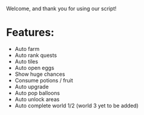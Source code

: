 Welcome, and thank you for using our script!

# Features: 
- Auto farm
- Auto rank quests 
- Auto tiles 
- Auto open eggs
- Show huge chances 
- Consume potions / fruit
- Auto upgrade 
- Auto pop balloons
- Auto unlock areas
- Auto complete world 1/2 (world 3 yet to be added)
